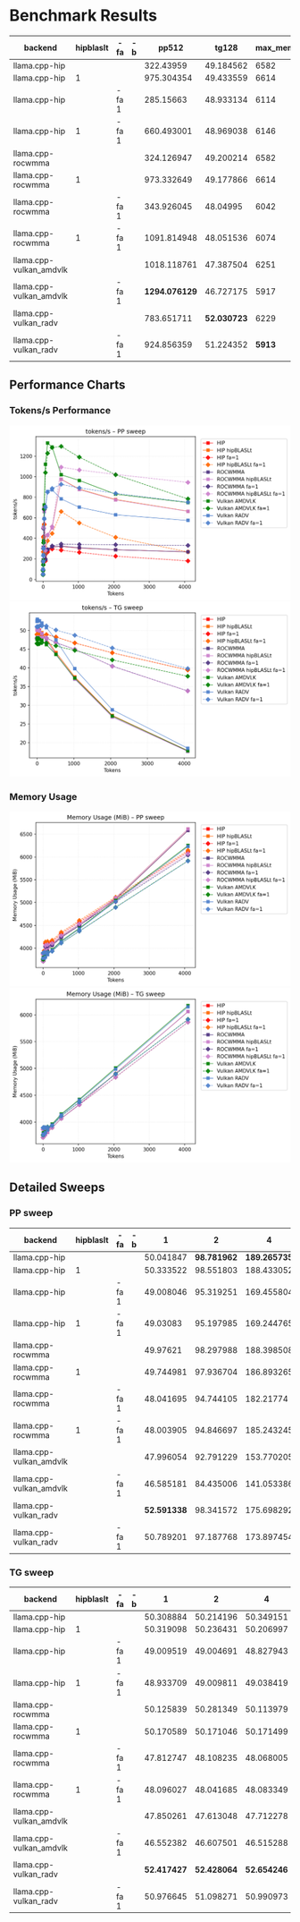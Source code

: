 # Benchmark Results
| backend                 | hipblaslt   | -fa   | -b   | pp512           | tg128         | max_mem   |
|-------------------------|-------------|-------|------|-----------------|---------------|-----------|
| llama.cpp-hip           |             |       |      | 322.43959       | 49.184562     | 6582      |
| llama.cpp-hip           | 1           |       |      | 975.304354      | 49.433559     | 6614      |
| llama.cpp-hip           |             | -fa 1 |      | 285.15663       | 48.933134     | 6114      |
| llama.cpp-hip           | 1           | -fa 1 |      | 660.493001      | 48.969038     | 6146      |
| llama.cpp-rocwmma       |             |       |      | 324.126947      | 49.200214     | 6582      |
| llama.cpp-rocwmma       | 1           |       |      | 973.332649      | 49.177866     | 6614      |
| llama.cpp-rocwmma       |             | -fa 1 |      | 343.926045      | 48.04995      | 6042      |
| llama.cpp-rocwmma       | 1           | -fa 1 |      | 1091.814948     | 48.051536     | 6074      |
| llama.cpp-vulkan_amdvlk |             |       |      | 1018.118761     | 47.387504     | 6251      |
| llama.cpp-vulkan_amdvlk |             | -fa 1 |      | **1294.076129** | 46.727175     | 5917      |
| llama.cpp-vulkan_radv   |             |       |      | 783.651711      | **52.030723** | 6229      |
| llama.cpp-vulkan_radv   |             | -fa 1 |      | 924.856359      | 51.224352     | **5913**  |
## Performance Charts

### Tokens/s Performance
![PP Tokens/s](pp_tokens_per_sec.png)
![TG Tokens/s](tg_tokens_per_sec.png)

### Memory Usage
![PP VRAM](pp_vram_peak_mib.png)
![TG VRAM](tg_vram_peak_mib.png)

## Detailed Sweeps

### PP sweep
| backend                 | hipblaslt   | -fa   | -b   | 1             | 2             | 4              | 8              | 16             | 32             | 64              | 128             | 256             | 512             | 1024          | 2048            | 4096           |
|-------------------------|-------------|-------|------|---------------|---------------|----------------|----------------|----------------|----------------|-----------------|-----------------|-----------------|-----------------|---------------|-----------------|----------------|
| llama.cpp-hip           |             |       |      | 50.041847     | **98.781962** | **189.265735** | 310.314475     | **506.721648** | 704.484972     | 194.71549       | 288.844602      | 316.199361      | 322.43959       | 306.265802    | 289.166869      | 269.159029     |
| llama.cpp-hip           | 1           |       |      | 50.333522     | 98.551803     | 188.433052     | 303.833616     | 497.406198     | 671.246991     | 285.467529      | 428.236035      | 508.485388      | 975.304354      | 878.695201    | 777.769602      | 664.048317     |
| llama.cpp-hip           |             | -fa 1 |      | 49.008046     | 95.319251     | 169.455804     | 267.553147     | 417.242486     | 537.616703     | 179.938924      | 265.206538      | 297.298933      | 285.15663       | 263.032749    | 226.57558       | 180.365128     |
| llama.cpp-hip           | 1           | -fa 1 |      | 49.03083      | 95.197985     | 169.244765     | 267.723308     | 408.347037     | 534.140537     | 255.83982       | 375.156683      | 446.139289      | 660.493001      | 549.458192    | 410.149719      | 267.912552     |
| llama.cpp-rocwmma       |             |       |      | 49.97621      | 98.297988     | 188.398508     | **312.450303** | 506.417067     | 664.207671     | 194.305364      | 292.542688      | 318.268335      | 324.126947      | 308.519931    | 288.938077      | 268.796905     |
| llama.cpp-rocwmma       | 1           |       |      | 49.744981     | 97.936704     | 186.893265     | 301.380791     | 496.894911     | 665.333161     | 287.426132      | 427.779636      | 500.625903      | 973.332649      | 874.302776    | 774.086798      | 662.61912      |
| llama.cpp-rocwmma       |             | -fa 1 |      | 48.041695     | 94.744105     | 182.21774      | 300.233771     | 496.568835     | 679.055638     | 196.048317      | 292.035856      | 327.329776      | 343.926045      | 340.581322    | 338.389592      | 330.644852     |
| llama.cpp-rocwmma       | 1           | -fa 1 |      | 48.003905     | 94.846697     | 185.243245     | 304.399325     | 505.158293     | 696.80726      | 282.948027      | 433.651516      | 514.322302      | 1091.814948     | 1065.078646   | **1021.728936** | **944.065841** |
| llama.cpp-vulkan_amdvlk |             |       |      | 47.996054     | 92.791229     | 153.770205     | 186.343983     | 374.674326     | **724.600423** | **1120.207538** | **1326.971255** | **1286.864983** | 1018.118761     | 963.029653    | 829.919515      | 748.202025     |
| llama.cpp-vulkan_amdvlk |             | -fa 1 |      | 46.585181     | 84.435006     | 141.053386     | 178.436637     | 357.306383     | 685.521095     | 1038.69745      | 1227.791706     | 1282.042607     | **1294.076129** | **1189.3887** | 1019.226933     | 782.75456      |
| llama.cpp-vulkan_radv   |             |       |      | **52.591338** | 98.341572     | 175.698292     | 238.886698     | 303.988638     | 592.42902      | 708.682539      | 856.231082      | 871.411949      | 783.651711      | 701.428474    | 629.035227      | 574.064946     |
| llama.cpp-vulkan_radv   |             | -fa 1 |      | 50.789201     | 97.187768     | 173.897454     | 231.715939     | 301.334017     | 589.481396     | 699.9182        | 849.326459      | 886.077263      | 924.856359      | 891.121873    | 837.930678      | 750.800485     |
### TG sweep
| backend                 | hipblaslt   | -fa   | -b   | 1             | 2             | 4             | 8             | 16           | 32            | 64            | 128           | 256           | 512           | 1024          | 2048          | 4096          |
|-------------------------|-------------|-------|------|---------------|---------------|---------------|---------------|--------------|---------------|---------------|---------------|---------------|---------------|---------------|---------------|---------------|
| llama.cpp-hip           |             |       |      | 50.308884     | 50.214196     | 50.349151     | 50.092599     | 50.216014    | 50.300446     | 50.05624      | 49.184562     | 47.782307     | 44.122183     | 37.591254     | 27.231107     | 17.816366     |
| llama.cpp-hip           | 1           |       |      | 50.319098     | 50.236431     | 50.206997     | 50.349715     | 50.172574    | 50.180779     | 49.772565     | 49.433559     | 47.746128     | 44.114472     | 37.577483     | 27.221697     | 17.806819     |
| llama.cpp-hip           |             | -fa 1 |      | 49.009519     | 49.004691     | 48.827943     | 48.896307     | 48.841012    | 48.82553      | 48.936263     | 48.933134     | 48.942322     | 48.299923     | 46.666539     | 44.032786     | 39.447716     |
| llama.cpp-hip           | 1           | -fa 1 |      | 48.933709     | 49.009811     | 49.038419     | 48.913311     | 48.962986    | 48.936389     | 48.904751     | 48.969038     | 48.909448     | 48.265556     | 46.681367     | 44.032616     | 39.406518     |
| llama.cpp-rocwmma       |             |       |      | 50.125839     | 50.281349     | 50.113979     | 50.06585      | 50.104897    | 50.139177     | 49.863915     | 49.200214     | 47.251977     | 43.692697     | 37.063702     | 26.846246     | 17.646825     |
| llama.cpp-rocwmma       | 1           |       |      | 50.170589     | 50.171046     | 50.171499     | 50.142453     | 50.145649    | 50.061448     | 49.884868     | 49.177866     | 47.359355     | 43.565807     | 37.123797     | 26.835626     | 17.657805     |
| llama.cpp-rocwmma       |             | -fa 1 |      | 47.812747     | 48.108235     | 48.068005     | 47.967346     | 48.052435    | 48.036243     | 48.061093     | 48.04995      | 48.018535     | 46.741542     | 44.986925     | 40.47084      | 33.822857     |
| llama.cpp-rocwmma       | 1           | -fa 1 |      | 48.096027     | 48.041685     | 48.083349     | 48.096928     | 48.079123    | 48.060947     | 48.090492     | 48.051536     | 48.068768     | 46.827153     | 45.025075     | 40.420662     | 33.798263     |
| llama.cpp-vulkan_amdvlk |             |       |      | 47.850261     | 47.613048     | 47.712278     | 47.883909     | 47.991623    | 47.869068     | 47.651334     | 47.387504     | 46.206814     | 43.589377     | 37.284892     | 27.112548     | 17.794464     |
| llama.cpp-vulkan_amdvlk |             | -fa 1 |      | 46.552382     | 46.607501     | 46.515288     | 46.42714      | 46.66583     | 46.446089     | 46.457701     | 46.727175     | 46.70369      | 45.887418     | 44.663428     | 42.142019     | 37.739053     |
| llama.cpp-vulkan_radv   |             |       |      | **52.417427** | **52.428064** | **52.654246** | **53.022182** | **52.68825** | **52.637904** | **52.557406** | **52.030723** | 50.808542     | 47.512134     | 39.811881     | 28.766946     | 18.462298     |
| llama.cpp-vulkan_radv   |             | -fa 1 |      | 50.976645     | 51.098271     | 50.990973     | 51.044291     | 51.061281    | 51.069845     | 51.238121     | 51.224352     | **51.235052** | **50.127127** | **48.748596** | **45.312028** | **39.817895** |